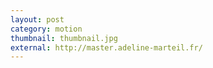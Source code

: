 ```yaml
---
layout: post
category: motion
thumbnail: thumbnail.jpg
external: http://master.adeline-marteil.fr/
---
```

